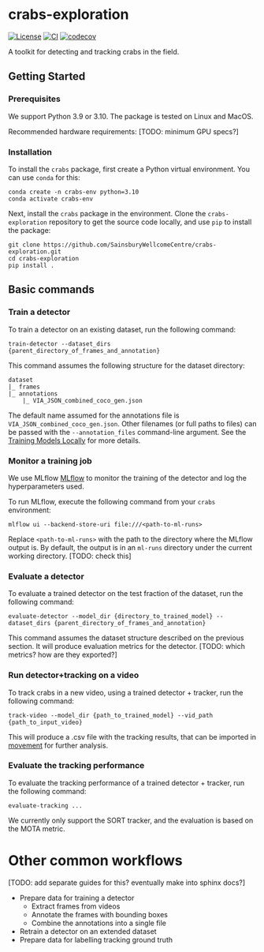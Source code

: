 # crabs-exploration

[![License](https://img.shields.io/badge/License-BSD_3--Clause-orange.svg)](https://opensource.org/licenses/BSD-3-Clause)
[![CI](https://img.shields.io/github/actions/workflow/status/SainsburyWellcomeCentre/crabs-exploration/test_and_deploy.yml?label=CI)](https://github.com/SainsburyWellcomeCentre/crabs-exploration/actions/workflows/test_and_deploy.yml)
[![codecov](https://codecov.io/gh/sainsburyWellcomeCentre/crabs-exploration/graph/badge.svg?token=9dM37vnAIT)](https://codecov.io/gh/sainsburyWellcomeCentre/crabs-exploration)

A toolkit for detecting and tracking crabs in the field.

## Getting Started

### Prerequisites

We support Python 3.9 or 3.10. The package is tested on Linux and MacOS.

Recommended hardware requirements:
[TODO: minimum GPU specs?]

### Installation

To install the `crabs` package, first create a Python virtual environment. You can use `conda` for this:

```
conda create -n crabs-env python=3.10
conda activate crabs-env
```

Next, install the `crabs` package in the environment. Clone the `crabs-exploration` repository to get the source code locally, and use `pip` to install the package:

```
git clone https://github.com/SainsburyWellcomeCentre/crabs-exploration.git
cd crabs-exploration
pip install .
```

## Basic commands

### Train a detector

To train a detector on an existing dataset, run the following command:

```
train-detector --dataset_dirs {parent_directory_of_frames_and_annotation}
```

This command assumes the following structure for the dataset directory:

```
dataset
|_ frames
|_ annotations
    |_ VIA_JSON_combined_coco_gen.json
```

The default name assumed for the annotations file is `VIA_JSON_combined_coco_gen.json`. Other filenames (or full paths to files) can be passed with the `--annotation_files` command-line argument. See the [Training Models Locally](crabs/guides/TrainingModelsLocally.md) for more details.

### Monitor a training job

We use MLflow [MLflow](https://mlflow.org) to monitor the training of the detector and log the hyperparameters used.

To run MLflow, execute the following command from your `crabs` environment:

```
mlflow ui --backend-store-uri file:///<path-to-ml-runs>
```

Replace `<path-to-ml-runs>` with the path to the directory where the MLflow output is. By default, the output is in an `ml-runs` directory under the current working directory. [TODO: check this]

### Evaluate a detector

To evaluate a trained detector on the test fraction of the dataset, run the following command:

```
evaluate-detector --model_dir {directory_to_trained_model} --dataset_dirs {parent_directory_of_frames_and_annotation}
```

This command assumes the dataset structure described on the previous section. It will produce evaluation metrics for the detector. [TODO: which metrics? how are they exported?]

### Run detector+tracking on a video

To track crabs in a new video, using a trained detector + tracker, run the following command:

```
track-video --model_dir {path_to_trained_model} --vid_path {path_to_input_video}
```

This will produce a .csv file with the tracking results, that can be imported in [movement](https://github.com/neuroinformatics-unit/movement) for further analysis.

### Evaluate the tracking performance

To evaluate the tracking performance of a trained detector + tracker, run the following command:

```
evaluate-tracking ...
```

We currently only support the SORT tracker, and the evaluation is based on the MOTA metric.

# Other common workflows

[TODO: add separate guides for this? eventually make into sphinx docs?]

- Prepare data for training a detector
  - Extract frames from videos
  - Annotate the frames with bounding boxes
  - Combine the annotations into a single file
- Retrain a detector on an extended dataset
- Prepare data for labelling tracking ground truth
